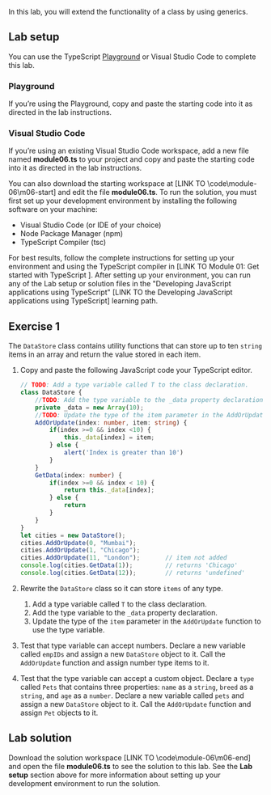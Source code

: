 In this lab, you will extend the functionality of a class by using generics.

## Lab setup

You can use the TypeScript [Playground](https://www.typescriptlang.org/play) or Visual Studio Code to complete this lab.

### Playground

If you’re using the Playground, copy and paste the starting code into it as directed in the lab instructions.

### Visual Studio Code

If you’re using an existing Visual Studio Code workspace, add a new file named **module06.ts** to your project and copy and paste the starting code into it as directed in the lab instructions.

You can also download the starting workspace at [LINK TO \code\module-06\m06-start] and edit the file **module06.ts**. To run the solution, you must first set up your development environment by installing the following software on your machine:

- Visual Studio Code (or IDE of your choice)
- Node Package Manager (npm)
- TypeScript Compiler (tsc)

For best results, follow the complete instructions for setting up your environment and using the TypeScript compiler in [LINK TO Module 01: Get started with TypeScript ]. After setting up your environment, you can run any of the Lab setup or solution files in the "Developing JavaScript applications using TypeScript" [LINK TO the Developing JavaScript applications using TypeScript] learning path.

## Exercise 1

The `DataStore` class contains utility functions that can store up to ten `string` items in an array and return the value stored in each item.

1. Copy and paste the following JavaScript code your TypeScript editor.

    ```typescript
    // TODO: Add a type variable called T to the class declaration.
    class DataStore {
        //TODO: Add the type variable to the _data property declaration.
        private _data = new Array(10);
        //TODO: Update the type of the item parameter in the AddOrUpdate function to use the type variable.
        AddOrUpdate(index: number, item: string) {
            if(index >=0 && index <10) {
                this._data[index] = item;
            } else {
                alert('Index is greater than 10')
            }
        }
        GetData(index: number) {
            if(index >=0 && index < 10) {
                return this._data[index];
            } else {
                return
            }
        }
    }
    let cities = new DataStore();
    cities.AddOrUpdate(0, "Mumbai");
    cities.AddOrUpdate(1, "Chicago");
    cities.AddOrUpdate(11, "London");       // item not added
    console.log(cities.GetData(1));         // returns 'Chicago'
    console.log(cities.GetData(12));        // returns 'undefined'
    ```

2. Rewrite the `DataStore` class so it can store `items` of any type.
   1. Add a type variable called `T` to the class declaration.
   2. Add the type variable to the `_data` property declaration.
   3. Update the type of the `item` parameter in the `AddOrUpdate` function to use the type variable.
3. Test that type variable can accept numbers. Declare a new variable called `empIDs` and assign a new `DataStore` object to it. Call the `AddOrUpdate` function and assign number type items to it.
4. Test that the type variable can accept a custom object. Declare a `type` called `Pets` that contains three properties: `name` as a `string`, `breed` as a `string`, and `age` as a `number`. Declare a new variable called `pets` and assign a new `DataStore` object to it. Call the `AddOrUpdate` function and assign `Pet` objects to it.

## Lab solution

Download the solution workspace [LINK TO \code\module-06\m06-end] and open the file **module06.ts** to see the solution to this lab. See the **Lab setup** section above for more information about setting up your development environment to run the solution.
